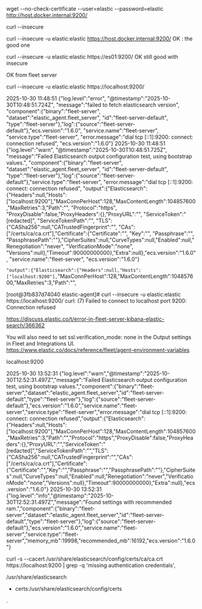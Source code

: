 



wget --no-check-certificate --user=elastic --password=elastic http://host.docker.internal:9200/



curl --insecure

curl --insecure -u elastic:elastic https://host.docker.internal:9200/
OK : the good one 


curl --insecure -u elastic:elastic https://es01:9200/
OK still good with insecure 

OK from fleet server 


curl --insecure -u elastic:elastic https://localhost:9200/




2025-10-30 11:48:51 {"log.level":"error",
    "@timestamp":"2025-10-30T10:48:51.724Z",
    "message":"failed to fetch elasticsearch version",
    "component":{"binary":"fleet-server",
    "dataset":"elastic_agent.fleet_server",
    "id":"fleet-server-default",
    "type":"fleet-server"},"log":{"source":"fleet-server-default"},"ecs.version":"1.6.0",
    "service.name":"fleet-server",
    "service.type":"fleet-server",
    "error.message":"dial tcp [::1]:9200: connect: connection refused",
    "ecs.version":"1.6.0"}
2025-10-30 11:48:51 {"log.level":"warn",
    "@timestamp":"2025-10-30T10:48:51.725Z",
    "message":"Failed Elasticsearch output configuration test, using bootstrap values.",
    "component":{"binary":"fleet-server",
    "dataset":"elastic_agent.fleet_server",
    "id":"fleet-server-default",
    "type":"fleet-server"},"log":{"source":"fleet-server-default"},"service.type":"fleet-server",
    "error.message":"dial tcp [::1]:9200: connect: connection refused",
    "output":{"Elasticsearch":{"Headers":null,"Hosts":["localhost:9200"],"MaxConnPerHost":128,"MaxContentLength":104857600,"MaxRetries":3,"Path":"",
    "Protocol":"https",
    "ProxyDisable":false,"ProxyHeaders":{},"ProxyURL":"",
    "ServiceToken":"[redacted]",
    "ServiceTokenPath":"",
    "TLS":{"CASha256":null,"CATrustedFingerprint":"",
    "CAs":["/certs/ca/ca.crt"],"Certificate":{"Certificate":"",
    "Key":"",
    "Passphrase":"",
    "PassphrasePath":""},"CipherSuites":null,"CurveTypes":null,"Enabled":null,"Renegotiation":"never",
    "VerificationMode":"none",
    "Versions":null},"Timeout":90000000000},"Extra":null},"ecs.version":"1.6.0",
    "service.name":"fleet-server",
    "ecs.version":"1.6.0"}



`"output":{"Elasticsearch":{"Headers":null,"Hosts":["localhost:9200"],`"MaxConnPerHost":128,"MaxContentLength":104857600,"MaxRetries":3,"Path":"",


[root@3fb837d74040 elastic-agent]# curl --insecure -u elastic:elastic https://localhost:9200/
curl: (7) Failed to connect to localhost port 9200: Connection refused





https://discuss.elastic.co/t/error-in-fleet-server-kibana-elastic-search/366362




You will also need to set ssl.verification_mode: none in the Output settings in Fleet and Integrations UI.
https://www.elastic.co/docs/reference/fleet/agent-environment-variables




localhost:9200



2025-10-30 13:52:31 {"log.level":"warn","@timestamp":"2025-10-30T12:52:31.497Z","message":"Failed Elasticsearch output configuration test, using bootstrap values.","component":{"binary":"fleet-server","dataset":"elastic_agent.fleet_server","id":"fleet-server-default","type":"fleet-server"},"log":{"source":"fleet-server-default"},"ecs.version":"1.6.0","service.name":"fleet-server","service.type":"fleet-server","error.message":"dial tcp [::1]:9200: connect: connection refused","output":{"Elasticsearch":{"Headers":null,"Hosts":["localhost:9200"],"MaxConnPerHost":128,"MaxContentLength":104857600,"MaxRetries":3,"Path":"","Protocol":"https","ProxyDisable":false,"ProxyHeaders":{},"ProxyURL":"","ServiceToken":"[redacted]","ServiceTokenPath":"","TLS":{"CASha256":null,"CATrustedFingerprint":"","CAs":["/certs/ca/ca.crt"],"Certificate":{"Certificate":"","Key":"","Passphrase":"","PassphrasePath":""},"CipherSuites":null,"CurveTypes":null,"Enabled":null,"Renegotiation":"never","VerificationMode":"none","Versions":null},"Timeout":90000000000},"Extra":null},"ecs.version":"1.6.0"}
2025-10-30 13:52:31 {"log.level":"info","@timestamp":"2025-10-30T12:52:31.497Z","message":"Found settings with recommended ram.","component":{"binary":"fleet-server","dataset":"elastic_agent.fleet_server","id":"fleet-server-default","type":"fleet-server"},"log":{"source":"fleet-server-default"},"ecs.version":"1.6.0","service.name":"fleet-server","service.type":"fleet-server","memory_mb":19998,"recommended_mb":16192,"ecs.version":"1.6.0"}




curl -s --cacert /usr/share/elasticsearch/config/certs/ca/ca.crt https://localhost:9200 | grep -q 'missing authentication credentials',

/usr/share/elasticsearch

- certs:/usr/share/elasticsearch/config/certs






.